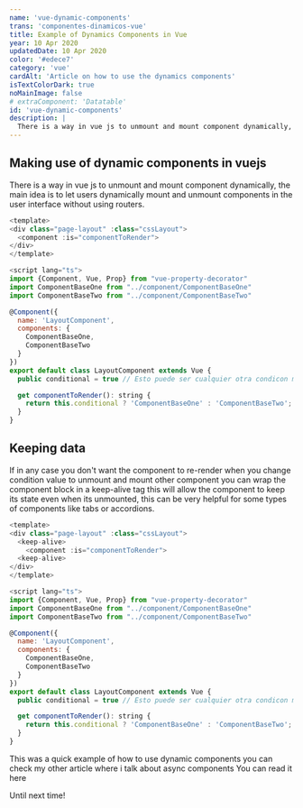 ```yaml
---
name: 'vue-dynamic-components'
trans: 'componentes-dinamicos-vue'
title: Example of Dynamics Components in Vue
year: 10 Apr 2020
updatedDate: 10 Apr 2020
color: '#edece7'
category: 'vue'
cardAlt: 'Article on how to use the dynamics components'
isTextColorDark: true
noMainImage: false
# extraComponent: 'Datatable'
id: 'vue-dynamic-components'
description: |
  There is a way in vue js to unmount and mount component dynamically, the main idea is to let users dynamically mount and unmount components in the user interface without using routers.
---
```


## Making use of dynamic components in vuejs

There is a way in vue js to unmount and mount component dynamically, the main idea is to let users dynamically mount and unmount components in the user interface without using routers.

```javascript
<template>
<div class="page-layout" :class="cssLayout">
  <component :is="componentToRender">
</div>
</template>

<script lang="ts">
import {Component, Vue, Prop} from "vue-property-decorator"
import ComponentBaseOne from "../component/ComponentBaseOne"
import ComponentBaseTwo from "../component/ComponentBaseTwo"

@Component({
  name: 'LayoutComponent',
  components: {
    ComponentBaseOne,
    ComponentBaseTwo
  }
})
export default class LayoutComponent extends Vue {
  public conditional = true // Esto puede ser cualquier otra condicon mas compleja 

  get componentToRender(): string {
    return this.conditional ? 'ComponentBaseOne' : 'ComponentBaseTwo';
  }
}

```

## Keeping data

If in any case you don't want the component to re-render when you change condition value to unmount and mount other component you can wrap the component block in a keep-alive tag this will allow the component to keep its state even when its unmounted, this can be very helpful for some types of components like tabs or accordions.

```javascript
<template>
<div class="page-layout" :class="cssLayout">
  <keep-alive>
    <component :is="componentToRender">
  <keep-alive>
</div>
</template>

<script lang="ts">
import {Component, Vue, Prop} from "vue-property-decorator"
import ComponentBaseOne from "../component/ComponentBaseOne"
import ComponentBaseTwo from "../component/ComponentBaseTwo"

@Component({
  name: 'LayoutComponent',
  components: {
    ComponentBaseOne,
    ComponentBaseTwo
  }
})
export default class LayoutComponent extends Vue {
  public conditional = true // Esto puede ser cualquier otra condicon mas compleja 

  get componentToRender(): string {
    return this.conditional ? 'ComponentBaseOne' : 'ComponentBaseTwo';
  }
}

```

This was a quick example of how to use dynamic components you can check my other article where i talk about async components <nuxt-link to="/blog/vue-async-components">You can read it here</nuxt-link>

Until next time!